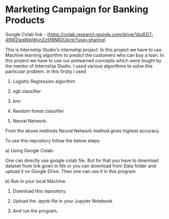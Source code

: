 # Marketing Campaign for Banking Products

Google Colab link - (https://colab.research.google.com/drive/1duiEDT-49WZwqWpiWynZz5f8NR2Ukctc?usp=sharing)

This is Internship Studio's internship project. In this project we have to use Machine learning algorithm to predict the customers who can buy a loan. In this project we have to use our prelearned concepts which were tought by the mentor of Internship Studio. I used various algorithms to solve this particular problem. In this firstly i used 

1) Logistic Regression algorithm

2) xgb classifier

3) knn

4) Random forest classifier

5) Neural Network. 

From the above methods Neural Network method gives highest accuracy. 

To use this repository follow the below steps:

a) Using Google Colab- 

One can directly use google colab file. But for that you have to download dataset from link given in file or you can download from Data folder and upload it on Google Drive. Then one can use it in this program.

b) Run in your local Machine.

   1) Download this repository.
   
   2) Upload the .ipynb file in your Jupyter Notebook
   
   3) And run the program.
